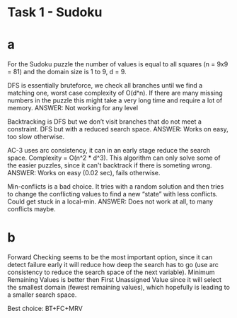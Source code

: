 # Task 1 - Sudoku

# a
For the Sudoku puzzle the number of values is equal to all squares (n = 9x9 = 81) and the domain size is 1 to 9, d = 9.

DFS is essentially bruteforce, we check all branches until we find a matching one, worst case complexity of O(d^n). If there are many missing numbers in the puzzle this might take a very long time and require a lot of memory.
ANSWER: Not working for any level

Backtracking is DFS but we don’t visit branches that do not meet a constraint. DFS but with a reduced search space.
ANSWER: Works on easy, too slow otherwise.

AC-3 uses arc consistency, it can in an early stage reduce the search space. Complexity = O(n^2 * d^3). This algorithm can only solve some of the easier puzzles, since it can't backtrack if there is someting wrong.
ANSWER: Works on easy (0.02 sec), fails otherwise.

Min-conflicts is a bad choice. It tries with a random solution and then tries to change the conflicting values to find a new “state” with less conflicts. Could get stuck in a local-min.
ANSWER: Does not work at all, to many conflicts maybe.

# b
Forward Checking seems to be the most important option, since it can detect failure early it will reduce how deep the search has to go (use arc consistency to reduce the search space of the next variable). Minimum Remaining Values is better then First Unassigned Value since it will select the smallest domain (fewest remaining values), which hopefully is leading to a smaller search space.

Best choice: BT+FC+MRV
